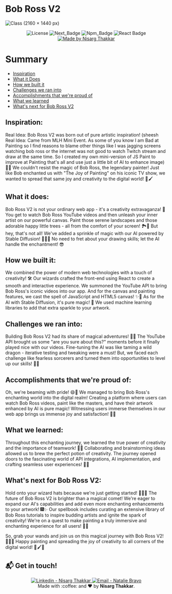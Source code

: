 # Bob Ross V2

![Class (2160 × 1440 px)](https://github.com/Nishu0/Bob_Ross_V2/assets/89217455/46755bd8-3c00-4d92-88cc-6c0630cea326)

<div align="center">
  
![License](https://img.shields.io/badge/License-MIT-737CA1?style=flat-square) 
![Next_Badge](https://img.shields.io/badge/Next-13.0.1-green?style=flat-square)
![Npm_Badge](https://img.shields.io/badge/npm-6.14.12-yellow?style=flat-square)
![React Badge](https://img.shields.io/badge/React-17.0.2-45b8d8?style=flat-square)
[![Made by Nisarg Thakkar](https://img.shields.io/badge/made%20by-NisargThakkar-blueviolet?style=flat-square)](https://www.linkedin.com/in/nisarg-thakkar-08811a21a)
</div>

# Summary

- [Inspiration](#inspiration)
- [What it Does](#what-it-does)
- [How we built it](#how-we-built-it)
- [Challenges we ran into](#challenges-we-ran-into)
- [Accomplishments that we're proud of](#accomplishments-that-we're-proud-of)
- [What we learned](#what-we-learned)
- [What's next for Bob Ross V2](#What's-next-for-Bob-Ross-V2)


## Inspiration:
Real Idea: Bob Ross V2 was born out of pure artistic inspiration! (sheesh Real Idea: Came from MLH Mini Event. As some of you know I am Bad at Painting so I find reasons to blame other things like I was jagging screens watching bob ross or the internet was not good to watch Twitch stream and draw at the same time. So I created my own mini-version of JS Paint to improve at Painting that's all and use just a little bit of AI to enhance image)🎨✨ We couldn't resist the magic of Bob Ross, the legendary painter! Just like Bob enchanted us with "The Joy of Painting" on his iconic TV show, we wanted to spread that same joy and creativity to the digital world! 🌈🖌️

## What it does:
Bob Ross V2 is not your ordinary web app - it's a creativity extravaganza! 🚀 You get to watch Bob Ross YouTube videos and then unleash your inner artist on our powerful canvas. Paint those serene landscapes and those adorable happy little trees - all from the comfort of your screen! 🏞️🌳 But hey, that's not all! We've added a sprinkle of magic with our AI powered by Stable Diffusion! 🧙‍♂️✨ No need to fret about your drawing skills; let the AI handle the enchantment! 😎

## How we built it:
We combined the power of modern web technologies with a touch of creativity! 🛠️ Our wizards crafted the front-end using React to create a smooth and interactive experience. We summoned the YouTube API to bring Bob Ross's iconic videos into our app. And for the canvas and painting features, we cast the spell of JavaScript and HTML5 canvas! ✨🎉 As for the AI with Stable Diffusion, it's pure magic! 🌟 We used machine learning libraries to add that extra sparkle to your artwork.

## Challenges we ran into:
Building Bob Ross V2 had its share of magical adventures! 🧙‍♂️ The YouTube API brought us some "are you sure about this?" moments before it finally played nice with our videos. Fine-tuning the AI was like taming a wild dragon - iterative testing and tweaking were a must! But, we faced each challenge like fearless sorcerers and turned them into opportunities to level up our skills! 💪🔥

## Accomplishments that we're proud of:
Oh, we're beaming with pride! 😄🌟 We managed to bring Bob Ross's enchanting world into the digital realm! Creating a platform where users can watch Bob Ross videos, paint like the masters, and have their artwork enhanced by AI is pure magic! Witnessing users immerse themselves in our web app brings us immense joy and satisfaction! 🌠✨

## What we learned:
Throughout this enchanting journey, we learned the true power of creativity and the importance of teamwork! 💫🌈 Collaborating and brainstorming ideas allowed us to brew the perfect potion of creativity. The journey opened doors to the fascinating world of API integrations, AI implementation, and crafting seamless user experiences! 🚀🌌

## What's next for Bob Ross V2:
Hold onto your wizard hats because we're just getting started! 🧙‍♂️🌟 The future of Bob Ross V2 is brighter than a magical comet! We're eager to expand our AI's capabilities and add even more enchanting enhancements to your artwork! 🎆✨ Our spellbook includes curating an extensive library of Bob Ross tutorials to inspire budding artists and ignite the spark of creativity! We're on a quest to make painting a truly immersive and enchanting experience for all users! 🌠🎨

So, grab your wands and join us on this magical journey with Bob Ross V2! 🧙‍♂️✨ Happy painting and spreading the joy of creativity to all corners of the digital world! 🌈🖌️🎉


## :mailbox_with_mail: Get in touch!

<p align="center">
<a href="https://www.linkedin.com/in/nisarg-thakkar-08811a21a" target="_blank" >
  <img alt="Linkedin - Nisarg Thakkar" src="https://img.shields.io/badge/Linkedin--%23F8952D?style=social&logo=linkedin">
</a>
<a href="mailto:itsnisargthakkar@gmail.com" target="_blank" >
  <img alt="Email - Natalie Bravo" src="https://img.shields.io/badge/Email--%23F8952D?style=social&logo=gmail">
</a> 
<br/>
  Made with :coffee: and ❤️ by <b>Nisarg Thakkar</b>.
<p/>
